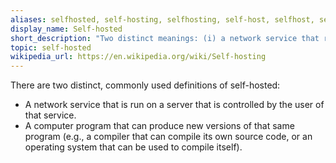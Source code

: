 ```yaml
---
aliases: selfhosted, self-hosting, selfhosting, self-host, selfhost, self-hostable, selfhostable
display_name: Self-hosted
short_description: "Two distinct meanings: (i) a network service that runs on a user's server; or (ii) a computer program that can compile itself."
topic: self-hosted
wikipedia_url: https://en.wikipedia.org/wiki/Self-hosting
---
```


There are two distinct, commonly used definitions of self-hosted:

- A network service that is run on a server that is controlled by the user of that service.
- A computer program that can produce new versions of that same program (e.g., a compiler that can compile its own source code, or an operating system that can be used to compile itself).
